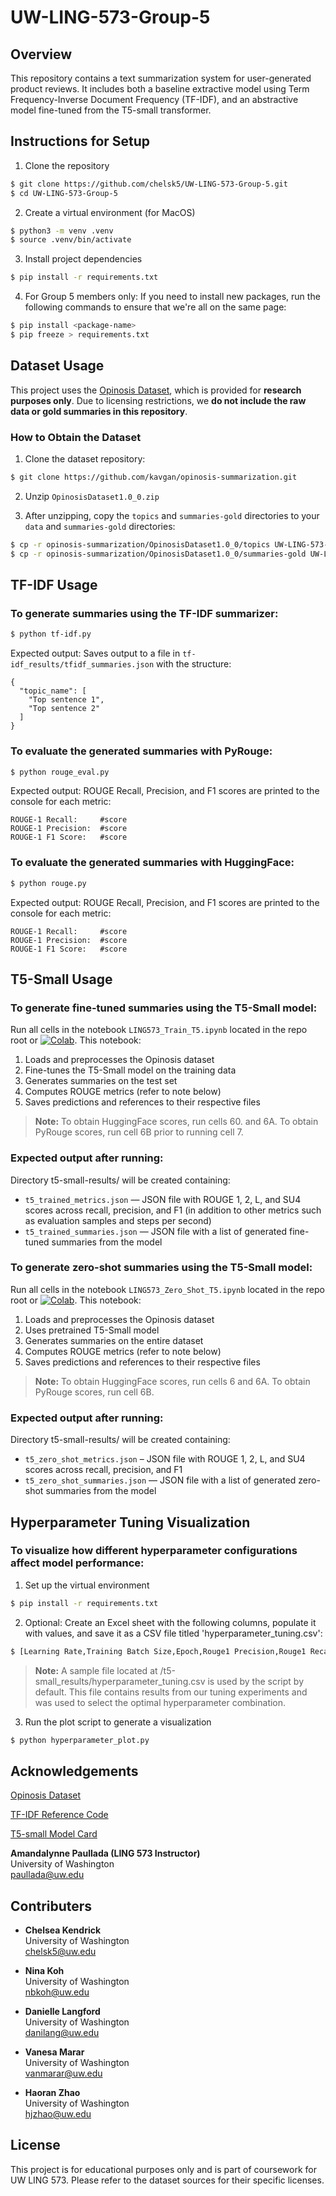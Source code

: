 # UW-LING-573-Group-5

## Overview
This repository contains a text summarization system for user-generated product reviews. It includes both a baseline extractive model using Term Frequency-Inverse Document Frequency (TF-IDF), and an abstractive model fine-tuned from the T5-small transformer.

## Instructions for Setup
1. Clone the repository
```bash
$ git clone https://github.com/chelsk5/UW-LING-573-Group-5.git
$ cd UW-LING-573-Group-5
```

2. Create a virtual environment (for MacOS)
```bash
$ python3 -m venv .venv
$ source .venv/bin/activate 
```

3. Install project dependencies
```bash
$ pip install -r requirements.txt
```

4. For Group 5 members only: If you need to install new packages, run the following commands to ensure that we're all on the same page:
```bash
$ pip install <package-name>
$ pip freeze > requirements.txt
```
## Dataset Usage

This project uses the [Opinosis Dataset](https://github.com/kavgan/opinosis-summarization), which is provided for **research purposes only**. Due to licensing restrictions, we **do not include the raw data or gold summaries in this repository**.

### How to Obtain the Dataset
1. Clone the dataset repository:
```bash
$ git clone https://github.com/kavgan/opinosis-summarization.git
```

2. Unzip `OpinosisDataset1.0_0.zip`

3. After unzipping, copy the `topics` and `summaries-gold` directories to your `data` and `summaries-gold`  directories:
```bash
$ cp -r opinosis-summarization/OpinosisDataset1.0_0/topics UW-LING-573-Group-5/data
$ cp -r opinosis-summarization/OpinosisDataset1.0_0/summaries-gold UW-LING-573-Group-5/summaries-gold
```

## TF-IDF Usage
### To generate summaries using the TF-IDF summarizer:
```bash
$ python tf-idf.py
```
Expected output: Saves output to a file in `tf-idf_results/tfidf_summaries.json` with the structure:
```
{
  "topic_name": [
    "Top sentence 1",
    "Top sentence 2"
  ]
}
```

### To evaluate the generated summaries with PyRouge:
```bash
$ python rouge_eval.py
```
Expected output: ROUGE Recall, Precision, and F1 scores are printed to the console for each metric:
```
ROUGE-1 Recall:     #score
ROUGE-1 Precision:  #score
ROUGE-1 F1 Score:   #score
```

### To evaluate the generated summaries with HuggingFace:
```bash
$ python rouge.py
```
Expected output: ROUGE Recall, Precision, and F1 scores are printed to the console for each metric:
```
ROUGE-1 Recall:     #score
ROUGE-1 Precision:  #score
ROUGE-1 F1 Score:   #score
```

## T5-Small Usage
### To generate fine-tuned summaries using the T5-Small model:
Run all cells in the notebook `LING573_Train_T5.ipynb` located in the repo root or [![Colab](https://colab.research.google.com/assets/colab-badge.svg)](https://colab.research.google.com/drive/119ziVUd6aJ08pChLnq6J8C9pMFuMoc6V?usp=sharing#scrollTo=53N0paoCC2gb). This notebook:
1. Loads and preprocesses the Opinosis dataset
2. Fine-tunes the T5-Small model on the training data
3. Generates summaries on the test set
4. Computes ROUGE metrics (refer to note below)
5. Saves predictions and references to their respective files

> **Note:** To obtain HuggingFace scores, run cells 60. and 6A. To obtain PyRouge scores, run cell 6B prior to running cell 7. 

### Expected output after running:
Directory t5-small-results/ will be created containing:
  - `t5_trained_metrics.json` — JSON file with ROUGE 1, 2, L, and SU4 scores across recall, precision, and F1 (in addition to other metrics such as evaluation samples and steps per second) 
  - `t5_trained_summaries.json` — JSON file with a list of generated fine-tuned summaries from the model

### To generate zero-shot summaries using the T5-Small model:
Run all cells in the notebook `LING573_Zero_Shot_T5.ipynb` located in the repo root or [![Colab](https://colab.research.google.com/assets/colab-badge.svg)](https://colab.research.google.com/drive/1kUQ3LLgklbHZZBJp0B7GdWp0JvyTiUHJ?usp=sharing). This notebook:
1. Loads and preprocesses the Opinosis dataset
2. Uses pretrained T5-Small model 
3. Generates summaries on the entire dataset
4. Computes ROUGE metrics (refer to note below)
5. Saves predictions and references to their respective files

> **Note:** To obtain HuggingFace scores, run cells 6 and 6A. To obtain PyRouge scores, run cell 6B. 

### Expected output after running:
Directory t5-small-results/ will be created containing:
  - `t5_zero_shot_metrics.json` – JSON file with ROUGE 1, 2, L, and SU4 scores across recall, precision, and F1
  - `t5_zero_shot_summaries.json` — JSON file with a list of generated zero-shot summaries from the model

## Hyperparameter Tuning Visualization
### To visualize how different hyperparameter configurations affect model performance:
1. Set up the virtual environment
```bash
$ pip install -r requirements.txt
```

2. Optional: Create an Excel sheet with the following columns, populate it with values, and save it as a CSV file titled 'hyperparameter_tuning.csv': 
```bash
$ [Learning Rate,Training Batch Size,Epoch,Rouge1 Precision,Rouge1 Recall,Rouge1 F1,Rouge2 Precision,Rouge2 Recall,Rouge2 F1,Rougel Precision,Rougel Recall,Rougel F1]
```
> **Note:** A sample file located at /t5-small_results/hyperparameter_tuning.csv is used by the script by default. This file contains results from our tuning experiments and was used to select the optimal hyperparameter combination.

3. Run the plot script to generate a visualization
```bash
$ python hyperparameter_plot.py
```

## Acknowledgements
[Opinosis Dataset](https://github.com/kavgan/opinosis-summarization/blob/master/README.md)

[TF-IDF Reference Code](https://github.com/wangyuhsin/tfidf-text-summarization/blob/main/README.md)

[T5-small Model Card](https://huggingface.co/google-t5/t5-small)

**Amandalynne Paullada (LING 573 Instructor)**  
University of Washington  
paullada@uw.edu

## Contributers
- **Chelsea Kendrick**  
  University of Washington  
  chelsk5@uw.edu

- **Nina Koh**  
  University of Washington  
  nbkoh@uw.edu

- **Danielle Langford**  
  University of Washington  
  danilang@uw.edu

- **Vanesa Marar**  
  University of Washington  
  vanmarar@uw.edu

- **Haoran Zhao**  
  University of Washington  
  hjzhao@uw.edu

## License
This project is for educational purposes only and is part of coursework for UW LING 573. Please refer to the dataset sources for their specific licenses.
